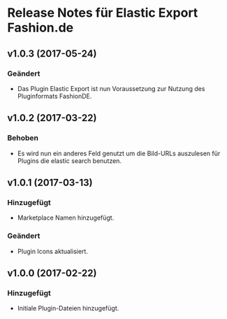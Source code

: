 # Release Notes für Elastic Export Fashion.de

## v1.0.3 (2017-05-24)

### Geändert
- Das Plugin Elastic Export ist nun Voraussetzung zur Nutzung des Pluginformats FashionDE.

## v1.0.2 (2017-03-22)

### Behoben
- Es wird nun ein anderes Feld genutzt um die Bild-URLs auszulesen für Plugins die elastic search benutzen.

## v1.0.1 (2017-03-13)

### Hinzugefügt
- Marketplace Namen hinzugefügt.

### Geändert
- Plugin Icons aktualisiert.

## v1.0.0 (2017-02-22)

### Hinzugefügt
- Initiale Plugin-Dateien hinzugefügt.